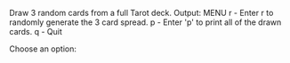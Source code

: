 Draw 3 random cards from a full Tarot deck.
Output:
MENU
r - Enter r to randomly generate the 3 card spread.
p - Enter 'p' to print all of the drawn cards.
q - Quit

Choose an option:
